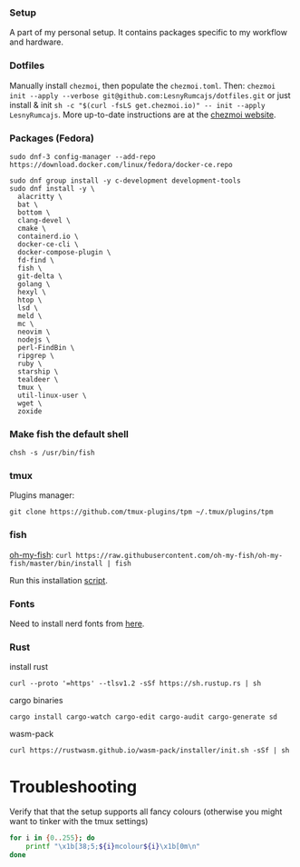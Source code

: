 ### Setup
A part of my personal setup. It contains packages specific to my workflow and hardware.

### Dotfiles
Manually install `chezmoi`, then populate the `chezmoi.toml`. Then: `chezmoi init --apply --verbose git@github.com:LesnyRumcajs/dotfiles.git` or just install & init `sh -c "$(curl -fsLS get.chezmoi.io)" -- init --apply LesnyRumcajs`. More up-to-date instructions are at the [chezmoi website](https://www.chezmoi.io/).

### Packages (Fedora)
```shell 
sudo dnf-3 config-manager --add-repo https://download.docker.com/linux/fedora/docker-ce.repo

sudo dnf group install -y c-development development-tools
sudo dnf install -y \
  alacritty \
  bat \
  bottom \
  clang-devel \
  cmake \
  containerd.io \
  docker-ce-cli \
  docker-compose-plugin \
  fd-find \
  fish \
  git-delta \
  golang \
  hexyl \
  htop \
  lsd \
  meld \
  mc \
  neovim \
  nodejs \
  perl-FindBin \
  ripgrep \
  ruby \
  starship \
  tealdeer \
  tmux \
  util-linux-user \
  wget \
  zoxide
```

### Make fish the default shell
```
chsh -s /usr/bin/fish
```

### tmux
Plugins manager:
```
git clone https://github.com/tmux-plugins/tpm ~/.tmux/plugins/tpm
```

### fish
[oh-my-fish](https://github.com/oh-my-fish/oh-my-fish): `curl https://raw.githubusercontent.com/oh-my-fish/oh-my-fish/master/bin/install | fish`

Run this installation [script](https://github.com/LesnyRumcajs/dotfiles/blob/master/install_fish_plugins.fish).

### Fonts
Need to install nerd fonts from [here](https://github.com/ryanoasis/nerd-fonts/tree/master/patched-fonts/CodeNewRoman).

### Rust

install rust
```
curl --proto '=https' --tlsv1.2 -sSf https://sh.rustup.rs | sh
```

cargo binaries
```
cargo install cargo-watch cargo-edit cargo-audit cargo-generate sd
```

wasm-pack
```
curl https://rustwasm.github.io/wasm-pack/installer/init.sh -sSf | sh
```

# Troubleshooting

Verify that that the setup supports all fancy colours (otherwise you might want to tinker with the tmux settings)
```bash
for i in {0..255}; do
    printf "\x1b[38;5;${i}mcolour${i}\x1b[0m\n"
done
```
